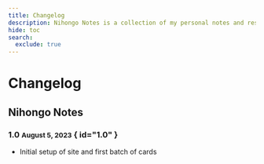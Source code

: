 ```yaml
---
title: Changelog
description: Nihongo Notes is a collection of my personal notes and resources from learning Japanese.
hide: toc
search:
  exclude: true
---
```


# Changelog

## Nihongo Notes

### 1.0 <small>August 5, 2023</small> { id="1.0" }

- Initial setup of site and first batch of cards
